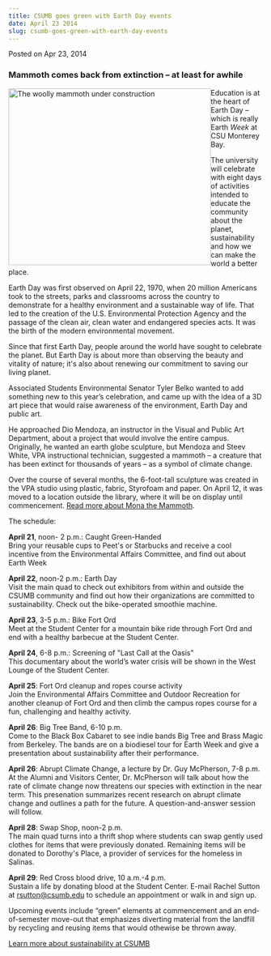 ```yaml
---
title: CSUMB goes green with Earth Day events
date: April 23 2014
slug: csumb-goes-green-with-earth-day-events
---
```





<span class="date">Posted on Apr 23, 2014    </span>
<h3>Mammoth comes back from extinction &#x2013; at least for awhile</h3>
<p><img alt="The woolly mammoth under construction" src="http://news.csumb.edu/sites/default/files/65/attachments/news/images/mammoth_under_construction_for_web.jpg" style="width:400px; height:349px; float:left">Education is at the
heart of Earth Day &#x2013; which is really Earth <em>Week</em> at CSU
Monterey Bay.</img></p>
<p>The university will celebrate with eight days of activities
intended to educate the community about the planet, sustainability
and how we can make the world a better place.</p>
<p>Earth Day was first observed on April 22, 1970, when 20 million
Americans took to the streets, parks and classrooms across the
country to demonstrate for a healthy environment and a sustainable
way of life. That led to the creation of the U.S. Environmental
Protection Agency and the passage of the clean air, clean water and
endangered species acts. It was the birth of the modern
environmental movement.</p>
<p>Since that first Earth Day, people around the world have sought
to celebrate the planet. But Earth Day is about more than observing
the beauty and vitality of nature; it&apos;s also about renewing our
commitment to saving our living planet. &#x2028;&#x2028;</p>
<p>Associated Students Environmental Senator Tyler Belko wanted to
add something new to this year&#x2019;s celebration, and came up with the
idea of a 3D art piece that would raise awareness of the
environment, Earth Day and public art.</p>
<p>He approached Dio Mendoza, an instructor in the Visual and
Public Art Department, about a project that would involve the
entire campus. Originally, he wanted an earth globe sculpture, but
Mendoza and Steev White, VPA instructional technician, suggested a
mammoth &#x2013; a creature that has been extinct for thousands of years &#x2013;
as a symbol of climate change.&#xA0;</p>
<p>Over the course of several months, the 6-foot-tall sculpture was
created in the VPA studio using plastic, fabric, Styrofoam and
paper. On April 12, it was moved to a location outside the library,
where it will be on display until commencement. <a href="http://news.csumb.edu/news/2014/apr/17/mona-mammoth" rel="nofollow">Read more about Mona the Mammoth</a>.</p>
<p>The schedule:</p>
<p><strong>April 21</strong>, noon- 2 p.m.: Caught
Green-Handed<br>
Bring your reusable cups to Peet&apos;s or Starbucks and receive a cool
incentive from the Environmental Affairs Committee, and find out
about Earth Week</br></p>
<p><strong>April 22</strong>, noon-2 p.m.: Earth Day<br>
Visit the main quad to check out exhibitors from within and outside
the CSUMB community and find out how their organizations are
committed to sustainability. Check out the bike-operated smoothie
machine.</br></p>
<p><strong>April 23</strong>, 3-5 p.m.: Bike Fort Ord<br>
Meet at the Student Center for a mountain bike ride through Fort
Ord and end with a healthy barbecue at the Student Center.</br></p>
<p><strong>April 24</strong>, 6-8 p.m.: Screening of &quot;Last Call at
the Oasis&quot;<br>
This documentary about the world&#x2019;s water crisis will be shown in
the West Lounge of the Student Center.</br></p>
<p><strong>April 25</strong>: Fort Ord cleanup and ropes course
activity<br>
Join the Environmental Affairs Committee and Outdoor Recreation for
another cleanup of Fort Ord and then climb the campus ropes course
for a fun, challenging and healthy activity.</br></p>
<p><strong>April 26</strong>: Big Tree Band, 6-10 p.m.<br>
Come to the Black Box Cabaret to see indie bands Big Tree and Brass
Magic from Berkeley. The bands are on a biodiesel tour for Earth
Week and give a presentation about sustainability after their
performance.</br></p>
<p><strong>April 26</strong>: Abrupt Climate Change, a lecture by
Dr. Guy McPherson, 7-8 p.m.<br>
At the Alumni and Visitors Center, Dr. McPherson will talk about
how the rate of climate change now threatens our species with
extinction in the near term. This presenation summarizes recent
research on abrupt climate change and outlines a path for the
future. A question-and-answer session will follow.</br></p>
<p><strong>April 28</strong>: Swap Shop, noon-2 p.m.<br>
The main quad turns into a thrift shop where students can swap
gently used clothes for items that were previously donated.
Remaining items will be donated to Dorothy&apos;s Place, a provider of
services for the homeless in Salinas.</br></p>
<p><strong>April 29</strong>: Red Cross blood drive, 10 a.m.-4
p.m.<br>
Sustain a life by donating blood at the Student Center. E-mail
Rachel Sutton at <a href="mailto:rsutton@csumb.edu">rsutton@csumb.edu</a> to schedule an
appointment or walk in and sign up.</br></p>
<p>Upcoming events include &#x201C;green&#x201D; elements at commencement and an
end-of-semester move-out that emphasizes diverting material from
the landfill by recycling and reusing items that would othewise be
thrown away.</p>
<p><a href="http://ideals.csumb.edu/sustainability" rel="nofollow">Learn more about sustainability at CSUMB</a><br>
&#xA0;</br></p>
<p><br>
&#xA0;</br></p>





